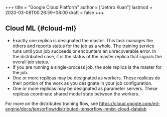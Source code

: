 +++
title = "Google Cloud Platform"
author = ["Jethro Kuan"]
lastmod = 2020-03-08T00:26:59+08:00
draft = false
+++

## Cloud ML {#cloud-ml}

-   Exactly one replica is designated the master. This task manages the
    others and reports status for the job as a whole. The training
    service runs until your job succeeds or encounters an unrecoverable
    error. In the distributed case, it is the status of the master
    replica that signals the overall job status.
-   If you are running a single-process job, the sole replica is the
    master for the job.
-   One or more replicas may be designated as workers. These replicas do
    their portion of the work as you designate in your job
    configuration.
-   One or more replicas may be designated as parameter servers. These
    replicas coordinate shared model state between the workers.

For more on the distributed training flow, see
<https://cloud.google.com/ml-engine/docs/tensorflow/distributed-tensorflow-mnist-cloud-datalab>
